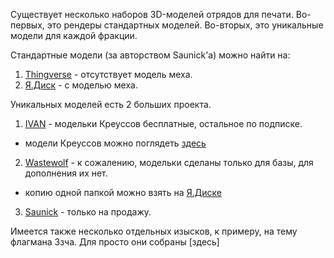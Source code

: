 Существует несколько наборов 3D-моделей отрядов для печати.
Во-первых, это рендеры стандартных моделей. Во-вторых, это уникальные модели для каждой фракции.

Стандартные модели (за авторством Saunick'а) можно найти на:
1) [Thingverse](https://www.thingiverse.com/thing:4191414) - отсутствует модель меха.
2) [Я.Диск](https://disk.yandex.ru/d/3KmVOLWkCMBFmQ) - с моделью меха.

Уникальных моделей есть 2 больших проекта.
1. [IVAN](https://www.patreon.com/_IVAN_) - модельки Креуссов бесплатные, остальное по подписке.
* модели Креуссов можно поглядеть [здесь](https://disk.yandex.ru/d/IsOPuoyCxI6rJQ)

2. [Wastewolf](https://www.thingiverse.com/wastewolf/designs) - к сожалению, модельки сделаны только для базы, для дополнения их нет.
* копию одной папкой можно взять на [Я.Диске](https://disk.yandex.ru/d/RDSVUp2YltpNyw)

3. [Saunick](https://www.cgtrader.com/saunick) - только на продажу.

Имеется также несколько отдельных изысков, к примеру, на тему флагмана Ззча. Для просто они собраны [здесь]
